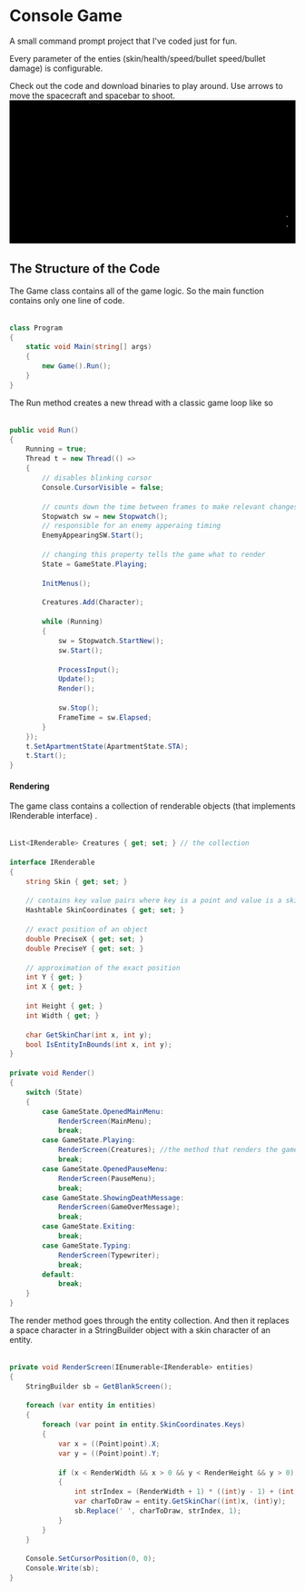 # Console Game

A small command prompt project that I've coded just for fun.

Every parameter of the enties (skin/health/speed/bullet speed/bullet damage) is configurable.

Check out the code and download binaries to play around.
Use arrows to move the spacecraft and spacebar to shoot. 
![](ConsoleGame/console_game_demo.gif)

## The Structure of the Code

The Game class contains all of the game logic. So the main function contains only one line of code.

```csharp

class Program
{
    static void Main(string[] args)
    {
        new Game().Run();
    }
}

```

The Run method creates a new thread with a classic game loop like so

```csharp 

public void Run()
{
    Running = true;
    Thread t = new Thread(() =>
    {
        // disables blinking cursor 
        Console.CursorVisible = false;
        
        // counts down the time between frames to make relevant changes in a game state
        Stopwatch sw = new Stopwatch();
        // responsible for an enemy apperaing timing
        EnemyAppearingSW.Start();

        // changing this property tells the game what to render 
        State = GameState.Playing;
        
        InitMenus();

        Creatures.Add(Character);

        while (Running)
        {
            sw = Stopwatch.StartNew();
            sw.Start();

            ProcessInput();
            Update();
            Render();

            sw.Stop();
            FrameTime = sw.Elapsed;
        }
    });
    t.SetApartmentState(ApartmentState.STA);
    t.Start();
}

```

#### Rendering

The game class contains a collection of renderable objects (that implements IRenderable interface) .

```csharp

List<IRenderable> Creatures { get; set; } // the collection

interface IRenderable
{
    string Skin { get; set; }
    
    // contains key value pairs where key is a point and value is a skin character 
    Hashtable SkinCoordinates { get; set; }

    // exact position of an object
    double PreciseX { get; set; }
    double PreciseY { get; set; } 

    // approximation of the exact position
    int Y { get; }
    int X { get; }
    
    int Height { get; }
    int Width { get; }

    char GetSkinChar(int x, int y);
    bool IsEntityInBounds(int x, int y);
}

private void Render()
{
    switch (State)
    {
        case GameState.OpenedMainMenu:
            RenderScreen(MainMenu);
            break;
        case GameState.Playing:
            RenderScreen(Creatures); //the method that renders the game
            break;
        case GameState.OpenedPauseMenu:
            RenderScreen(PauseMenu);
            break;
        case GameState.ShowingDeathMessage:
            RenderScreen(GameOverMessage);
            break;
        case GameState.Exiting:
            break;
        case GameState.Typing:
            RenderScreen(Typewriter);
            break;
        default:
            break;
    }
}

```

The render method goes through the entity collection. 
And then it replaces a space character in a StringBuilder object with a skin character of an entity.

```csharp

private void RenderScreen(IEnumerable<IRenderable> entities)
{
    StringBuilder sb = GetBlankScreen();

    foreach (var entity in entities)
    {
        foreach (var point in entity.SkinCoordinates.Keys)
        {
            var x = ((Point)point).X;
            var y = ((Point)point).Y;

            if (x < RenderWidth && x > 0 && y < RenderHeight && y > 0)
            {
                int strIndex = (RenderWidth + 1) * ((int)y - 1) + (int)x;
                var charToDraw = entity.GetSkinChar((int)x, (int)y);
                sb.Replace(' ', charToDraw, strIndex, 1);
            }
        }
    }

    Console.SetCursorPosition(0, 0);
    Console.Write(sb);
}      

```



